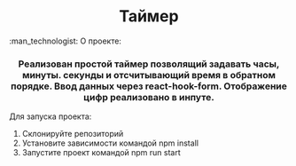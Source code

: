 ### 
<h1 align="center">Таймер</h1>
 :man_technologist: О проекте:
<h3 align="center">Реализован простой таймер позволящий задавать часы, минуты. секунды и отсчитывающий время в обратном порядке. Ввод данных через react-hook-form. Отображение цифр реализовано в инпуте.</h3>


Для запуска проекта:
1. Склонируйте репозиторий
2. Установите зависимости командой npm install
3. Запустите проект командой npm run start
